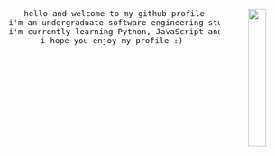 <div align="center">
<img src="./295ebc053af91666ca23dfdab8a81ba0.gif" width="25%" align="right" />
<pre>
hello and welcome to my github profile
i'm an undergraduate software engineering student @ UoW
i'm currently learning Python, JavaScript and React.js
i hope you enjoy my profile :) 
</pre>
